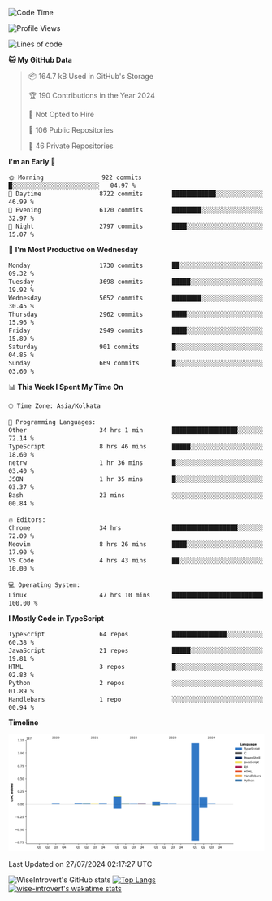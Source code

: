 <!--START_SECTION:waka-->
![Code Time](http://img.shields.io/badge/Code%20Time-1%2C983%20hrs%2054%20mins-blue)

![Profile Views](http://img.shields.io/badge/Profile%20Views-3-blue)

![Lines of code](https://img.shields.io/badge/From%20Hello%20World%20I%27ve%20Written-16.1%20million%20lines%20of%20code-blue)

**🐱 My GitHub Data** 

> 📦 164.7 kB Used in GitHub's Storage 
 > 
> 🏆 190 Contributions in the Year 2024
 > 
> 🚫 Not Opted to Hire
 > 
> 📜 106 Public Repositories 
 > 
> 🔑 46 Private Repositories 
 > 
**I'm an Early 🐤** 

```text
🌞 Morning                922 commits         █░░░░░░░░░░░░░░░░░░░░░░░░   04.97 % 
🌆 Daytime                8722 commits        ████████████░░░░░░░░░░░░░   46.99 % 
🌃 Evening                6120 commits        ████████░░░░░░░░░░░░░░░░░   32.97 % 
🌙 Night                  2797 commits        ████░░░░░░░░░░░░░░░░░░░░░   15.07 % 
```
📅 **I'm Most Productive on Wednesday** 

```text
Monday                   1730 commits        ██░░░░░░░░░░░░░░░░░░░░░░░   09.32 % 
Tuesday                  3698 commits        █████░░░░░░░░░░░░░░░░░░░░   19.92 % 
Wednesday                5652 commits        ████████░░░░░░░░░░░░░░░░░   30.45 % 
Thursday                 2962 commits        ████░░░░░░░░░░░░░░░░░░░░░   15.96 % 
Friday                   2949 commits        ████░░░░░░░░░░░░░░░░░░░░░   15.89 % 
Saturday                 901 commits         █░░░░░░░░░░░░░░░░░░░░░░░░   04.85 % 
Sunday                   669 commits         █░░░░░░░░░░░░░░░░░░░░░░░░   03.60 % 
```


📊 **This Week I Spent My Time On** 

```text
🕑︎ Time Zone: Asia/Kolkata

💬 Programming Languages: 
Other                    34 hrs 1 min        ██████████████████░░░░░░░   72.14 % 
TypeScript               8 hrs 46 mins       █████░░░░░░░░░░░░░░░░░░░░   18.60 % 
netrw                    1 hr 36 mins        █░░░░░░░░░░░░░░░░░░░░░░░░   03.40 % 
JSON                     1 hr 35 mins        █░░░░░░░░░░░░░░░░░░░░░░░░   03.37 % 
Bash                     23 mins             ░░░░░░░░░░░░░░░░░░░░░░░░░   00.84 % 

🔥 Editors: 
Chrome                   34 hrs              ██████████████████░░░░░░░   72.09 % 
Neovim                   8 hrs 26 mins       ████░░░░░░░░░░░░░░░░░░░░░   17.90 % 
VS Code                  4 hrs 43 mins       ██░░░░░░░░░░░░░░░░░░░░░░░   10.00 % 

💻 Operating System: 
Linux                    47 hrs 10 mins      █████████████████████████   100.00 % 
```

**I Mostly Code in TypeScript** 

```text
TypeScript               64 repos            ███████████████░░░░░░░░░░   60.38 % 
JavaScript               21 repos            █████░░░░░░░░░░░░░░░░░░░░   19.81 % 
HTML                     3 repos             █░░░░░░░░░░░░░░░░░░░░░░░░   02.83 % 
Python                   2 repos             ░░░░░░░░░░░░░░░░░░░░░░░░░   01.89 % 
Handlebars               1 repo              ░░░░░░░░░░░░░░░░░░░░░░░░░   00.94 % 
```



**Timeline**

![Lines of Code chart](https://raw.githubusercontent.com/wise-introvert/wise-introvert/master/assets/bar_graph.png)


 Last Updated on 27/07/2024 02:17:27 UTC
<!--END_SECTION:waka-->

![WiseIntrovert's GitHub stats](https://github-readme-stats.vercel.app/api?username=wise-introvert&count_private=true&show_icons=true)
[![Top Langs](https://github-readme-stats.vercel.app/api/top-langs/?username=wise-introvert&langs_count=10)](https://github.com/anuraghazra/github-readme-stats)
[![wise-introvert's wakatime stats](https://github-readme-stats.vercel.app/api/wakatime?username=wiseintrovert)](https://github.com/anuraghazra/github-readme-stats)
